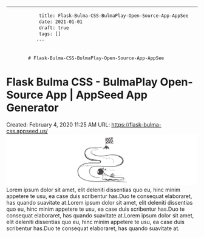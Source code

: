---
                title: Flask-Bulma-CSS-BulmaPlay-Open-Source-App-AppSee
                date: 2021-01-01    
                draft: true
                tags: []
               ---


            # Flask-Bulma-CSS-BulmaPlay-Open-Source-App-AppSee

# Flask Bulma CSS - BulmaPlay Open-Source App | AppSeed App Generator
Created: February 4, 2020 11:25 AM
URL: https://flask-bulma-css.appseed.us/
![Flask%20Bulma%20CSS%20-%20BulmaPlay%20Open-Source%20App%20AppSee%204a41f27a78f044e3b39294dac321378c/bulma-css-app-mockup-low.png](Flask%20Bulma%20CSS%20-%20BulmaPlay%20Open-Source%20App%20AppSee%204a41f27a78f044e3b39294dac321378c/bulma-css-app-mockup-low.png)
Lorem ipsum dolor sit amet, elit deleniti dissentias quo eu, hinc minim appetere te usu, ea case duis scribentur has.Duo te consequat elaboraret, has quando suavitate at.Lorem ipsum dolor sit amet, elit deleniti dissentias quo eu, hinc minim appetere te usu, ea case duis scribentur has.Duo te consequat elaboraret, has quando suavitate at.Lorem ipsum dolor sit amet, elit deleniti dissentias quo eu, hinc minim appetere te usu, ea case duis scribentur has.Duo te consequat elaboraret, has quando suavitate at.